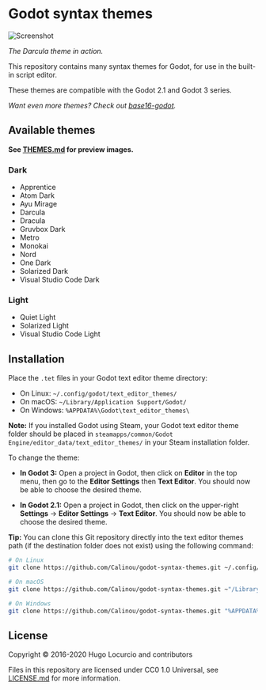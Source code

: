 # Godot syntax themes

![Screenshot](https://archive.hugo.pro/.public/godot-syntax-themes.png)

*The Darcula theme in action.*

This repository contains many syntax themes for Godot, for use in the built-in
script editor.

These themes are compatible with the Godot 2.1 and Godot 3 series.

*Want even more themes? Check out [base16-godot](https://github.com/Calinou/base16-godot).*

## Available themes

**See [THEMES.md](/THEMES.md) for preview images.**

### Dark

- Apprentice
- Atom Dark
- Ayu Mirage
- Darcula
- Dracula
- Gruvbox Dark
- Metro
- Monokai
- Nord
- One Dark
- Solarized Dark
- Visual Studio Code Dark

### Light

- Quiet Light
- Solarized Light
- Visual Studio Code Light

## Installation

Place the `.tet` files in your Godot text editor theme directory:

- On Linux: `~/.config/godot/text_editor_themes/`
- On macOS: `~/Library/Application Support/Godot/`
- On Windows: `%APPDATA%\Godot\text_editor_themes\`

**Note:** If you installed Godot using Steam, your Godot text editor theme
folder should be placed in `steamapps/common/Godot Engine/editor_data/text_editor_themes/`
in your Steam installation folder.

To change the theme:

- **In Godot 3:** Open a project in Godot, then click on **Editor** in the top
  menu, then go to the **Editor Settings** then **Text Editor**. You should now be
  able to choose the desired theme.

- **In Godot 2.1:** Open a project in Godot, then click on the upper-right
  **Settings** → **Editor Settings** → **Text Editor**. You should now be able
  to choose the desired theme.

**Tip:** You can clone this Git repository directly into the text editor themes
path (if the destination folder does not exist) using the following command:

```bash
# On Linux
git clone https://github.com/Calinou/godot-syntax-themes.git ~/.config/godot/text_editor_themes

# On macOS
git clone https://github.com/Calinou/godot-syntax-themes.git ~"/Library/Application Support/Godot/text_editor_themes"

# On Windows
git clone https://github.com/Calinou/godot-syntax-themes.git "%APPDATA%\Godot\text_editor_themes"
```

## License

Copyright © 2016-2020 Hugo Locurcio and contributors

Files in this repository are licensed under CC0 1.0 Universal,
see [LICENSE.md](/LICENSE.md) for more information.
